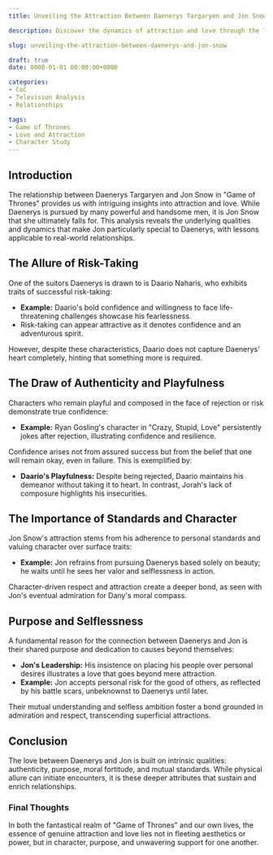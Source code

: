 ```yaml
---
title: Unveiling the Attraction Between Daenerys Targaryen and Jon Snow

description: Discover the dynamics of attraction and love through the lens of "Game of Thrones," focusing on why Daenerys Targaryen falls in love with Jon Snow.

slug: unveiling-the-attraction-between-daenerys-and-jon-snow

draft: true
date: 0000-01-01 00:00:00+0000

categories:
- CoC
- Television Analysis
- Relationships

tags:
- Game of Thrones
- Love and Attraction
- Character Study
---
```


## Introduction

The relationship between Daenerys Targaryen and Jon Snow in "Game of Thrones" provides us with intriguing insights into attraction and love. While Daenerys is pursued by many powerful and handsome men, it is Jon Snow that she ultimately falls for. This analysis reveals the underlying qualities and dynamics that make Jon particularly special to Daenerys, with lessons applicable to real-world relationships.

## The Allure of Risk-Taking

One of the suitors Daenerys is drawn to is Daario Naharis, who exhibits traits of successful risk-taking:

- **Example:** Daario's bold confidence and willingness to face life-threatening challenges showcase his fearlessness.
- Risk-taking can appear attractive as it denotes confidence and an adventurous spirit.

However, despite these characteristics, Daario does not capture Daenerys' heart completely, hinting that something more is required.

## The Draw of Authenticity and Playfulness

Characters who remain playful and composed in the face of rejection or risk demonstrate true confidence:

- **Example:** Ryan Gosling's character in "Crazy, Stupid, Love" persistently jokes after rejection, illustrating confidence and resilience.

Confidence arises not from assured success but from the belief that one will remain okay, even in failure. This is exemplified by:

- **Daario's Playfulness:** Despite being rejected, Daario maintains his demeanor without taking it to heart. In contrast, Jorah's lack of composure highlights his insecurities.

## The Importance of Standards and Character

Jon Snow's attraction stems from his adherence to personal standards and valuing character over surface traits:

- **Example:** Jon refrains from pursuing Daenerys based solely on beauty; he waits until he sees her valor and selflessness in action.

Character-driven respect and attraction create a deeper bond, as seen with Jon's eventual admiration for Dany's moral compass.

## Purpose and Selflessness

A fundamental reason for the connection between Daenerys and Jon is their shared purpose and dedication to causes beyond themselves:

- **Jon's Leadership:** His insistence on placing his people over personal desires illustrates a love that goes beyond mere attraction.
- **Example:** Jon accepts personal risk for the good of others, as reflected by his battle scars, unbeknownst to Daenerys until later.

Their mutual understanding and selfless ambition foster a bond grounded in admiration and respect, transcending superficial attractions.

## Conclusion

The love between Daenerys and Jon is built on intrinsic qualities: authenticity, purpose, moral fortitude, and mutual standards. While physical allure can initiate encounters, it is these deeper attributes that sustain and enrich relationships.

### Final Thoughts

In both the fantastical realm of "Game of Thrones" and our own lives, the essence of genuine attraction and love lies not in fleeting aesthetics or power, but in character, purpose, and unwavering support for one another.

